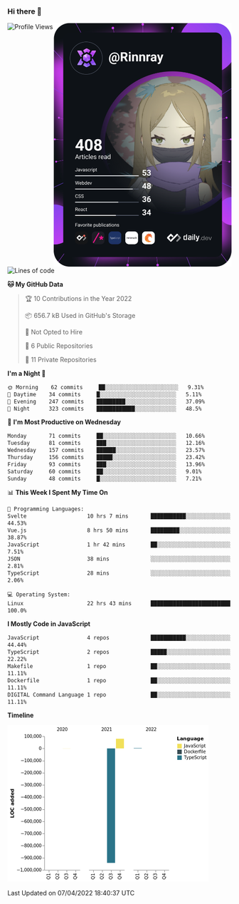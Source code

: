 ### Hi there 👋

<div align="left">
 <a href="https://app.daily.dev/Rinnray">
   <img 
        align="right"
        src="https://github.com/Rinnray/Rinnray/blob/main/devcard.svg" 
        width="400" 
        alt="Rinnray's Dev Card"/>
 </a>
</div>




<!--START_SECTION:waka-->
![Profile Views](http://img.shields.io/badge/Profile%20Views-1-blue)

![Lines of code](https://img.shields.io/badge/From%20Hello%20World%20I%27ve%20Written--860%20Thousand%20lines%20of%20code-blue)

**🐱 My GitHub Data** 

> 🏆 10 Contributions in the Year 2022
 > 
> 📦 656.7 kB Used in GitHub's Storage 
 > 
> 🚫 Not Opted to Hire
 > 
> 📜 6 Public Repositories 
 > 
> 🔑 11 Private Repositories  
 > 
**I'm a Night 🦉** 

```text
🌞 Morning    62 commits     ██░░░░░░░░░░░░░░░░░░░░░░░   9.31% 
🌆 Daytime    34 commits     █░░░░░░░░░░░░░░░░░░░░░░░░   5.11% 
🌃 Evening    247 commits    █████████░░░░░░░░░░░░░░░░   37.09% 
🌙 Night      323 commits    ████████████░░░░░░░░░░░░░   48.5%

```
📅 **I'm Most Productive on Wednesday** 

```text
Monday       71 commits     ██░░░░░░░░░░░░░░░░░░░░░░░   10.66% 
Tuesday      81 commits     ███░░░░░░░░░░░░░░░░░░░░░░   12.16% 
Wednesday    157 commits    ██████░░░░░░░░░░░░░░░░░░░   23.57% 
Thursday     156 commits    █████░░░░░░░░░░░░░░░░░░░░   23.42% 
Friday       93 commits     ███░░░░░░░░░░░░░░░░░░░░░░   13.96% 
Saturday     60 commits     ██░░░░░░░░░░░░░░░░░░░░░░░   9.01% 
Sunday       48 commits     █░░░░░░░░░░░░░░░░░░░░░░░░   7.21%

```


📊 **This Week I Spent My Time On** 

```text
💬 Programming Languages: 
Svelte                   10 hrs 7 mins       ███████████░░░░░░░░░░░░░░   44.53% 
Vue.js                   8 hrs 50 mins       █████████░░░░░░░░░░░░░░░░   38.87% 
JavaScript               1 hr 42 mins        ██░░░░░░░░░░░░░░░░░░░░░░░   7.51% 
JSON                     38 mins             ░░░░░░░░░░░░░░░░░░░░░░░░░   2.81% 
TypeScript               28 mins             ░░░░░░░░░░░░░░░░░░░░░░░░░   2.06%

💻 Operating System: 
Linux                    22 hrs 43 mins      █████████████████████████   100.0%

```

**I Mostly Code in JavaScript** 

```text
JavaScript               4 repos             ███████████░░░░░░░░░░░░░░   44.44% 
TypeScript               2 repos             █████░░░░░░░░░░░░░░░░░░░░   22.22% 
Makefile                 1 repo              ██░░░░░░░░░░░░░░░░░░░░░░░   11.11% 
Dockerfile               1 repo              ██░░░░░░░░░░░░░░░░░░░░░░░   11.11% 
DIGITAL Command Language 1 repo              ██░░░░░░░░░░░░░░░░░░░░░░░   11.11%

```


**Timeline**

![Chart not found](https://raw.githubusercontent.com/Rinnray/Rinnray/main/charts/bar_graph.png) 


 Last Updated on 07/04/2022 18:40:37 UTC
<!--END_SECTION:waka-->


<!--
**Rinnray/Rinnray** is a ✨ _special_ ✨ repository because its `README.md` (this file) appears on your GitHub profile.

Here are some ideas to get you started:

- 🔭 I’m currently working on ...
- 🌱 I’m currently learning ...
- 👯 I’m looking to collaborate on ...
- 🤔 I’m looking for help with ...
- 💬 Ask me about ...
- 📫 How to reach me: ...
- 😄 Pronouns: ...
- ⚡ Fun fact: ...
-->
